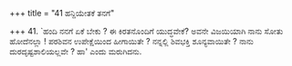 +++
title = "41 ಹನ್ದಿಯೇತಕೆ ತನಗೆ"

+++
41. `ಹಂದಿ ನನಗೆ ಏಕೆ ಬೇಕು ?  ಈ ಕಿರತನೊಂದಿಗೆ ಯುದ್ಧವೇಕೆ?  ಅವನೇ ವಿಜಯಿಯಾಗಿ ನಾನು ಸೋತು ಹೋದೆನಲ್ಲಾ ! ಪರಶಿವನ ಉಪೇಕ್ಷೆಯಿಂದ ಹೀಗಾಯಿತೇ ? ನನ್ನಲ್ಲಿ ಶಿವಭಕ್ತಿ ಶೂನ್ಯವಾಯಿತೇ ? ನಾನು ದುರದೃಷ್ಟಶಾಲಿಯಲ್ಲವೇ ? ಹಾ' ಎಂದು ಮರುಗಿದನು.